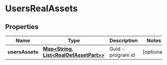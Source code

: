 
# UsersRealAssets

## Properties
Name | Type | Description | Notes
------------ | ------------- | ------------- | -------------
**usersAssets** | [**Map&lt;String, List&lt;RealOefAssetPart&gt;&gt;**](List.md) | Guid - program id |  [optional]



